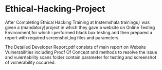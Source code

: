 # Ethical-Hacking-Project
After Completing Ethical Hacking Training at Insternshala trainings,I was given a (mandatory)project in which they gave a website on Online Testing Environment,for which i performed black box testing and then prepared a report with required screenshot,log files and parameters.

The Detailed Developer Report.pdf consists of main report on Website Vulnerabilities including Proof Of Concept and methods to resolve the issue and vulernability scans folder contain parameter for testing and screenshot of vulnerability occurred.
